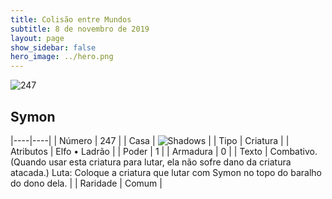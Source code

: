 ```yaml
---
title: Colisão entre Mundos
subtitle: 8 de novembro de 2019
layout: page
show_sidebar: false
hero_image: ../hero.png
---
```


![247](https://cdn.keyforgegame.com/media/card_front/pt/452_247_4CHFGP6MRJ4_pt.png)

## Symon

|----|----|
| Número | 247 |
| Casa | ![Shadows](https://archonarcana.com/images/thumb/e/ee/Shadows.png/22px-Shadows.png "Sombras") |
| Tipo | Criatura |
| Atributos | Elfo • Ladrão |
| Poder | 1 |
| Armadura | 0 |
| Texto | Combativo. (Quando usar esta criatura para lutar, ela não sofre dano da criatura atacada.) Luta: Coloque a criatura que lutar com Symon no topo do baralho do dono dela. |
| Raridade | Comum |
